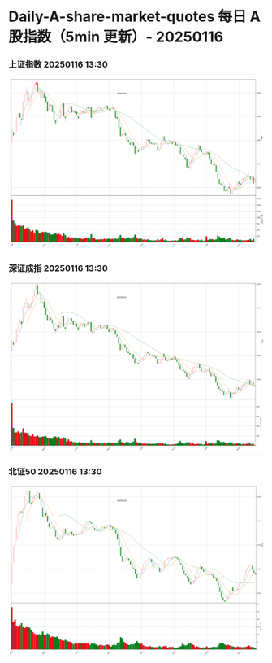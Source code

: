
# Daily-A-share-market-quotes 每日 A 股指数（5min 更新）- 20250116

### 上证指数 20250116 13:30
![](./fig/2025/1/20250116-sh000001.png)

### 深证成指 20250116 13:30
![](./fig/2025/1/20250116-sz399001.png)

### 北证50 20250116 13:30
![](./fig/2025/1/20250116-bj899050.png)
